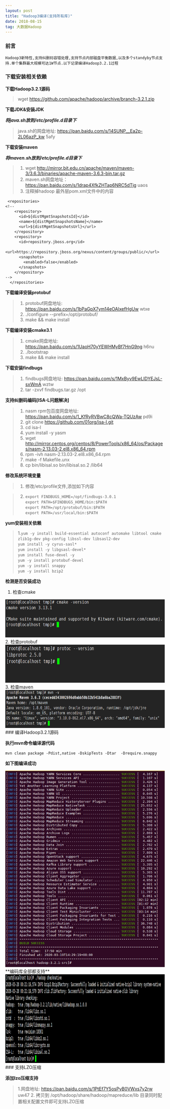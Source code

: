 ```yaml
---
layout: post
title: "Hadoop3编译(支持所有库)"
date: 2018-08-15   
tag: 大数据Hadoop
---
```


### 前言
    
	Hadoop3新特性,支持纠删码容错处理,支持节点内部磁盘平衡数据,以及多个standyby节点支持.单个集群最大规模可达1W节点.以下记录编译Hadoop3.2.1过程

### 下载安装相关依赖

**下载Hadoop3.2.1源码**

> wget https://github.com/apache/hadoop/archive/branch-3.2.1.zip

**下载JDK&安装JDK**
  
***将java.sh放到/etc/profile.d目录下***

> java.sh的网盘地址: https://pan.baidu.com/s/14SUNP__Ea2p-2L06azP_kw 5afy 
 
**下载安装maven**

***将maven.sh放到/etc/profile.d目录下***

> 1. wget http://mirror.bit.edu.cn/apache/maven/maven-3/3.6.3/binaries/apache-maven-3.6.3-bin.tar.gz
> 2. maven.sh网盘地址：https://pan.baidu.com/s/1drap4XfkZHTap6NRC5dTjg uaos 
> 3. 注释掉hadoop 最外层pom.xml文件中的内容

```
 <repositories>
<!--
    <repository>
      <id>${distMgmtSnapshotsId}</id>
      <name>${distMgmtSnapshotsName}</name>
      <url>${distMgmtSnapshotsUrl}</url>
    </repository>
    <repository>
      <id>repository.jboss.org</id>
      <url>https://repository.jboss.org/nexus/content/groups/public/</url>
      <snapshots>
        <enabled>false</enabled>
      </snapshots>
    </repository>
-->
  </repositories>
```

**下载编译安装protobuf**

> 1. protobuf网盘地址: https://pan.baidu.com/s/1bPaGpX7ym14eOAlxefHgUw wtxe
> 2. ./configure --prefix=/opt/protobuf/ 
> 3. make && make install

**下载编译安装cmake3.1**

> 1. cmake网盘地址: https://pan.baidu.com/s/1UaoH70yYEWHMyBf7HnG9ng h6nu
> 2. ./bootstrap
> 3. make && make install

**下载安装findbugs**

> 1. findbugs网盘地址: https://pan.baidu.com/s/1MxByv9EwLIDYEJsL-sxWmA wztw 
> 2. tar -zxvf findbugs.tar.gz /opt

**支持纠删码编码[ISA-L问题解决]**

> 1. nasm rpm包百度网盘地址: https://pan.baidu.com/s/1_KfRyRVBwC8cQWa-TQUzAw pd9i
> 2. git clone https://github.com/01org/isa-l.git
> 3. cd isa-l
> 4. yum install -y yasm
> 5. wget http://mirror.centos.org/centos/8/PowerTools/x86_64/os/Packages/nasm-2.13.03-2.el8.x86_64.rpm
> 6. rpm -ivh nasm-2.13.03-2.el8.x86_64.rpm
> 7. make -f Makefile.unx
> 8. cp bin/libisal.so bin/libisal.so.2 /lib64

**修改系统环境变量**

> 1. 修改/etc/profile文件,添加如下内容

> 2. `export FINDBUGS_HOME=/opt/findbugs-3.0.1`<br/>
     `export PATH=$FINDBUGS_HOME/bin:$PATH`<br/>
     `export PATH=/opt/protobuf/bin:$PATH`<br/>
     `export PATH=/usr/local/bin:$PATH`<br/>

**yum安装相关依赖**

> 1.`yum -y install build-essential autoconf automake libtool cmake      zlib1g-dev pkg-config libssl-dev libsasl2-dev`<br/>
    `yum install -y cyrus-sasl*`<br/>
    `yum install -y libgsasl-devel*`<br/>
    `yum install fuse-devel -y`<br/>
    `yum -y install protobuf-devel`<br/>
    `yum -y install snappy`<br/>
    `yum -y install bzip2`<br/>



**检测是否安装成功**

1. 检查cmake
<div align="left">
<img src="/images/posts/hadoop3/cmake.png" height="120" width="640" />  
</div>
2. 检查protobuf
<div align="left">
<img src="/images/posts/hadoop3/protobuf.png" height="120" width="640" /> 
</div>
3. 检查maven
<div align="left">
<img src="/images/posts/hadoop3/maven.png" height="120" width="640" />
</div>
### 编译Hadoop3.2.1源码

**执行mvn命令编译源代码**

```
mvn clean package -Pdist,native -DskipTests -Dtar  -Drequire.snappy
```
**如下图编译成功**
<div align="left">
<img src="/images/posts/hadoop3/hadoop3.png" height="620" width="580" />
</div>
**编码库全部都支持**
<div align="left">
<img src="/images/posts/hadoop3/code.png" height="280" width="580" />
</div>
### 支持LZO压缩

**添加lzo压缩支持**

> 1.网盘地址: https://pan.baidu.com/s/1PtEf7Y5osPyB0VWxs7y2rw uw47 
> 2. 拷贝到 /opt/hadoop/share/hadoop/mapreduce/lib 目录同时配置相关配置文件即可支持LZO压缩